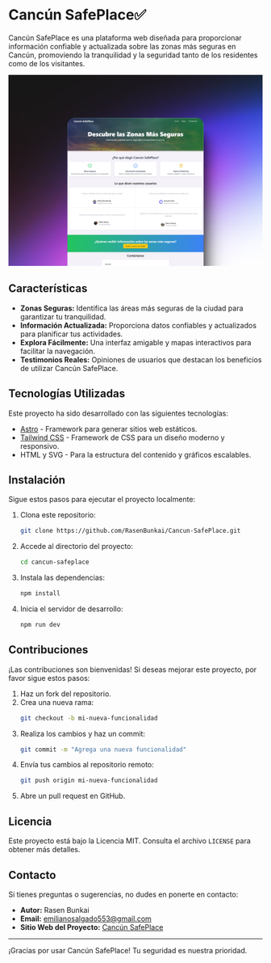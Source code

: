 
# Cancún SafePlace✅

Cancún SafePlace es una plataforma web diseñada para proporcionar información confiable y actualizada sobre las zonas más seguras en Cancún, promoviendo la tranquilidad y la seguridad tanto de los residentes como de los visitantes.

![Cancun SafePlace MockUp](/src/assets/CancunSafePlace-MockUp.png)
## Características

- **Zonas Seguras:** Identifica las áreas más seguras de la ciudad para garantizar tu tranquilidad.
- **Información Actualizada:** Proporciona datos confiables y actualizados para planificar tus actividades.
- **Explora Fácilmente:** Una interfaz amigable y mapas interactivos para facilitar la navegación.
- **Testimonios Reales:** Opiniones de usuarios que destacan los beneficios de utilizar Cancún SafePlace.

## Tecnologías Utilizadas

Este proyecto ha sido desarrollado con las siguientes tecnologías:

- [Astro](https://astro.build/) - Framework para generar sitios web estáticos.
- [Tailwind CSS](https://tailwindcss.com/) - Framework de CSS para un diseño moderno y responsivo.
- HTML y SVG - Para la estructura del contenido y gráficos escalables.

## Instalación

Sigue estos pasos para ejecutar el proyecto localmente:

1. Clona este repositorio:
   ```bash
   git clone https://github.com/RasenBunkai/Cancun-SafePlace.git
   ```

2. Accede al directorio del proyecto:
   ```bash
   cd cancun-safeplace
   ```

3. Instala las dependencias:
   ```bash
   npm install
   ```

4. Inicia el servidor de desarrollo:
   ```bash
   npm run dev
   ```

## Contribuciones

¡Las contribuciones son bienvenidas! Si deseas mejorar este proyecto, por favor sigue estos pasos:

1. Haz un fork del repositorio.
2. Crea una nueva rama:
   ```bash
   git checkout -b mi-nueva-funcionalidad
   ```
3. Realiza los cambios y haz un commit:
   ```bash
   git commit -m "Agrega una nueva funcionalidad"
   ```
4. Envía tus cambios al repositorio remoto:
   ```bash
   git push origin mi-nueva-funcionalidad
   ```
5. Abre un pull request en GitHub.

## Licencia

Este proyecto está bajo la Licencia MIT. Consulta el archivo `LICENSE` para obtener más detalles.

## Contacto

Si tienes preguntas o sugerencias, no dudes en ponerte en contacto:

- **Autor:** Rasen Bunkai
- **Email:** [emilianosalgado553@gmail.com](mailto:emilianosalgado553@gmail.com)
- **Sitio Web del Proyecto:** [Cancún SafePlace](https://cancun-safe-place.vercel.app/)

---

¡Gracias por usar Cancún SafePlace! Tu seguridad es nuestra prioridad.
